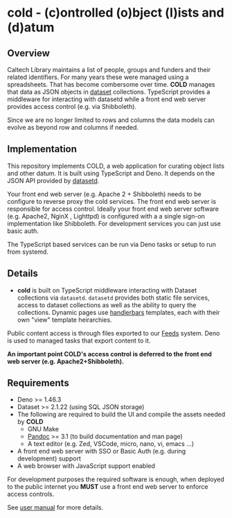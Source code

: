 cold - (c)ontrolled (o)bject (l)ists and (d)atum
================================================


Overview
--------

Caltech Library maintains a list of people, groups and funders and their related identifiers. For many years these were managed using a spreadsheets. That has become combersome over time.  **COLD** manages that data as JSON objects in [dataset](https://github.com/caltechlibrary/dataset) collections. TypeScript provides a middleware for interacting with datasetd while a front end web server provides access control (e.g. via Shibboleth).

Since we are no longer limited to rows and columns the data models can evolve as beyond row and columns if needed.

Implementation
--------------

This repository implements COLD, a web application for curating object lists and other datum. It is built using TypeScript and Deno.  It depends on the JSON API provided by [datasetd](https://github.com/caltechlibrary/dataset).

Your front end web server (e.g. Apache 2 + Shibboleth) needs to be configure to reverse proxy the cold services. The front end web server is responsible for access control. Ideally your front end web server software (e.g. Apache2, NginX , Lighttpd) is configured with a a single sign-on implementation like Shibboleth. For development services you can just use basic auth.

The TypeScript based services can be run via Deno tasks or setup to run from systemd.

Details
-------

- **cold** is built on TypeScript middleware interacting with Dataset collections via `datasetd`. `datasetd` provides both static file services, access to dataset collections as well as the ability to query the collections. Dynamic pages use [handlerbars](https://handlerbarsjs.com) templates, each with their own "view" template heirarchies.

Public content access is through files exported to our [Feeds](https://feeds.library.caltech.edu) system. Deno is used to managed tasks that export content to it.

__An important point COLD's access control is deferred to the front end web server (e.g. Apache2+Shibboleth).__

Requirements
------------

- Deno >= 1.46.3
- Dataset >= 2.1.22 (using SQL JSON storage)
- The following are required to build the UI and compile the assets needed by **COLD**
  - GNU Make
  - [Pandoc](https://pandoc.org) >= 3.1 (to build documentation and man page)
  - A text editor (e.g. Zed, VSCode, micro, nano, vi, emacs ...)
- A front end web server with SSO or Basic Auth (e.g. during development) support
- A web browser with JavaScript support enabled

For development purposes the required software is enough, when deployed to the public internet you **MUST** use a front end web server to enforce access controls.

See [user manual](user_manual.md) for more details.


